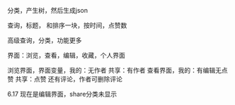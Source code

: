 分类，产生树，然后生成json

查询，标题， 和排序一块，按时间，点赞数

高级查询，分类，功能更多

界面：浏览，查看，编辑，收藏，个人界面

浏览界面，界面变量，我的：无作者 共享：有作者
查看界面，我的：有编辑无点赞 共享：点赞 还有评论，作者可删除评论


6.17
现在是编辑界面，share分类未显示